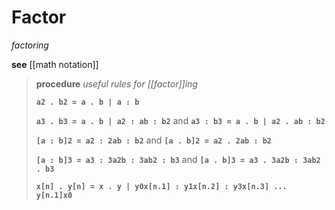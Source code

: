# Factor

_factoring_

**see** [[math notation]]

> **procedure** _useful rules for [[factor]]ing_
>
> **`a2 . b2 = a . b | a : b`**
>
> **`a3 . b3 = a . b | a2 : ab : b2`** and **`a3 : b3 = a . b | a2 . ab : b2`**
>
> **`[a : b]2 = a2 : 2ab : b2`** and **`[a . b]2 = a2 . 2ab : b2`**
>
> **`[a : b]3 = a3 : 3a2b : 3ab2 : b3`** and **`[a . b]3 = a3 . 3a2b : 3ab2 . b3`**
>
> **`x[n] . y[n] = x . y | y0x[n.1] : y1x[n.2] : y3x[n.3] ... y[n.1]x0`**

